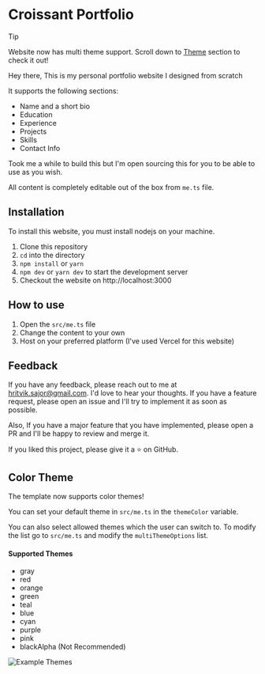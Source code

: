# Croissant Portfolio

> [!TIP]
> Website now has multi theme support. Scroll down to [Theme](#color-theme) section to check it out!

Hey there, This is my personal portfolio website I designed from scratch

It supports the following sections:
- Name and a short bio
- Education
- Experience
- Projects
- Skills
- Contact Info

Took me a while to build this but I'm open sourcing this for you to be able to use as you wish.

All content is completely editable out of the box from ```me.ts``` file.

## Installation
To install this website, you must install nodejs on your machine.

1. Clone this repository
2. `cd` into the directory
3. ```npm install``` or ```yarn```
4. ```npm dev``` or ```yarn dev``` to start the development server
5. Checkout the website on http://localhost:3000


## How to use
1. Open the ```src/me.ts``` file
2. Change the content to your own
3. Host on your preferred platform (I've used Vercel for this website)

## Feedback
If you have any feedback, please reach out to me at [
	hritvik.sajor@gmail.com](mailto:hritvik.sajo@gmail.com). I'd love to hear your thoughts. If you have a feature request, please open an issue and I'll try to implement it as soon as possible.

Also, If you have a major feature that you have implemented, please open a PR and I'll be happy to review and merge it.

If you liked this project, please give it a ⭐️ on GitHub.


## Color Theme
The template now supports color themes!

You can set your default theme in `src/me.ts` in the `themeColor` variable.

You can also select allowed themes which the user can switch to.
To modify the list go to `src/me.ts` and modify the `multiThemeOptions` list.

#### Supported Themes
- gray
- red
- orange
- green
- teal
- blue
- cyan
- purple
- pink
- blackAlpha (Not Recommended)

![Example Themes](https://github.com/user-attachments/assets/87a0287d-dbec-4f92-b0fb-924ab049e7f1)


